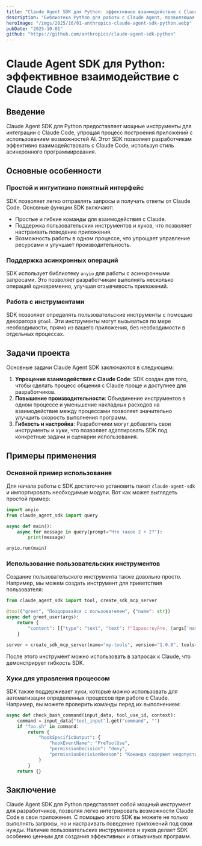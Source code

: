 ```yaml
---
title: "Claude Agent SDK для Python: эффективное взаимодействие с Claude Code"
description: "Библиотека Python для работы с Claude Agent, позволяющая легко интегрировать и использовать возможности Claude Code в приложениях."
heroImage: "/imgs/2025/10/01-anthropics-claude-agent-sdk-python.webp"
pubDate: "2025-10-01"
github: "https://github.com/anthropics/claude-agent-sdk-python"
---
```


# Claude Agent SDK для Python: эффективное взаимодействие с Claude Code

## Введение

Claude Agent SDK для Python предоставляет мощные инструменты для интеграции с Claude Code, упрощая процесс построения приложений с использованием возможностей AI. Этот SDK позволяет разработчикам эффективно взаимодействовать с Claude Code, используя стиль асинхронного программирования.

## Основные особенности

### Простой и интуитивно понятный интерфейс

SDK позволяет легко отправлять запросы и получать ответы от Claude Code. Основные функции SDK включают:

- Простые и гибкие команды для взаимодействия с Claude.
- Поддержка пользовательских инструментов и хуков, что позволяет настраивать поведение приложения.
- Возможность работы в одном процессе, что упрощает управление ресурсами и улучшает производительность.

### Поддержка асинхронных операций

SDK использует библиотеку `anyio` для работы с асинхронными запросами. Это позволяет разработчикам выполнять несколько операций одновременно, улучшая отзывчивость приложений.

### Работа с инструментами

SDK позволяет определять пользовательские инструменты с помощью декоратора `@tool`. Эти инструменты могут вызываться по мере необходимости, прямо из вашего приложения, без необходимости в отдельных процессах.

## Задачи проекта

Основные задачи Claude Agent SDK заключаются в следующем:

1. **Упрощение взаимодействия с Claude Code**: SDK создан для того, чтобы сделать процесс общения с Claude проще и доступнее для разработчиков.
2. **Повышение производительности**: Объединение инструментов в одном процессе и уменьшение накладных расходов на взаимодействие между процессами позволяет значительно улучшить скорость выполнения программ.
3. **Гибкость и настройка**: Разработчики могут добавлять свои инструменты и хуки, что позволяет адаптировать SDK под конкретные задачи и сценарии использования.

## Примеры применения

### Основной пример использования

Для начала работы с SDK достаточно установить пакет `claude-agent-sdk` и импортировать необходимые модули. Вот как может выглядеть простой пример:

```python
import anyio
from claude_agent_sdk import query

async def main():
    async for message in query(prompt="Что такое 2 + 2?"):
        print(message)

anyio.run(main)
```

### Использование пользовательских инструментов

Создание пользовательского инструмента также довольно просто. Например, мы можем создать инструмент для приветствия пользователя:

```python
from claude_agent_sdk import tool, create_sdk_mcp_server

@tool("greet", "Поздоровайся с пользователем", {"name": str})
async def greet_user(args):
    return {
        "content": [{"type": "text", "text": f"Здравствуйте, {args['name']}!"}]
    }

server = create_sdk_mcp_server(name="my-tools", version="1.0.0", tools=[greet_user])
```

После этого инструмент можно использовать в запросах к Claude, что демонстрирует гибкость SDK.

### Хуки для управления процессом

SDK также поддерживает хуки, которые можно использовать для автоматизации определенных процессов при работе с Claude. Например, вы можете проверить команды перед их выполнением:

```python
async def check_bash_command(input_data, tool_use_id, context):
    command = input_data["tool_input"].get("command", "")
    if "foo.sh" in command:
        return {
            "hookSpecificOutput": {
                "hookEventName": "PreToolUse",
                "permissionDecision": "deny",
                "permissionDecisionReason": "Команда содержит недопустимый шаблон: foo.sh",
            }
        }
    return {}
```

## Заключение

Claude Agent SDK для Python представляет собой мощный инструмент для разработчиков, позволяя легко интегрировать возможности Claude Code в свои приложения. С помощью этого SDK вы можете не только выполнять запросы, но и настраивать поведение приложений под свои нужды. Наличие пользовательских инструментов и хуков делает SDK особенно ценным для создания эффективных и отзывчивых программ.
